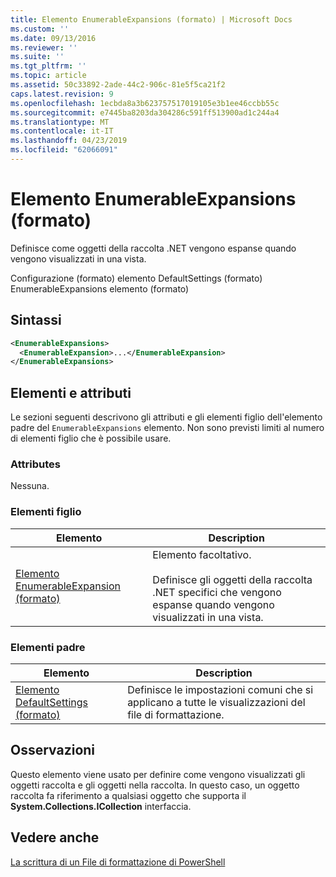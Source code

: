 ```yaml
---
title: Elemento EnumerableExpansions (formato) | Microsoft Docs
ms.custom: ''
ms.date: 09/13/2016
ms.reviewer: ''
ms.suite: ''
ms.tgt_pltfrm: ''
ms.topic: article
ms.assetid: 50c33892-2ade-44c2-906c-81e5f5ca21f2
caps.latest.revision: 9
ms.openlocfilehash: 1ecbda8a3b623757517019105e3b1ee46ccbb55c
ms.sourcegitcommit: e7445ba8203da304286c591ff513900ad1c244a4
ms.translationtype: MT
ms.contentlocale: it-IT
ms.lasthandoff: 04/23/2019
ms.locfileid: "62066091"
---
```

# <a name="enumerableexpansions-element-format"></a>Elemento EnumerableExpansions (formato)

Definisce come oggetti della raccolta .NET vengono espanse quando vengono visualizzati in una vista.

Configurazione (formato) elemento DefaultSettings (formato) EnumerableExpansions elemento (formato)

## <a name="syntax"></a>Sintassi

```xml
<EnumerableExpansions>
  <EnumerableExpansion>...</EnumerableExpansion>
</EnumerableExpansions>
```

## <a name="attributes-and-elements"></a>Elementi e attributi

Le sezioni seguenti descrivono gli attributi e gli elementi figlio dell'elemento padre del `EnumerableExpansions` elemento. Non sono previsti limiti al numero di elementi figlio che è possibile usare.

### <a name="attributes"></a>Attributes

Nessuna.

### <a name="child-elements"></a>Elementi figlio

|Elemento|Description|
|-------------|-----------------|
|[Elemento EnumerableExpansion (formato)](./enumerableexpansion-element-format.md)|Elemento facoltativo.<br /><br /> Definisce gli oggetti della raccolta .NET specifici che vengono espanse quando vengono visualizzati in una vista.|

### <a name="parent-elements"></a>Elementi padre

|Elemento|Description|
|-------------|-----------------|
|[Elemento DefaultSettings (formato)](./defaultsettings-element-format.md)|Definisce le impostazioni comuni che si applicano a tutte le visualizzazioni del file di formattazione.|

## <a name="remarks"></a>Osservazioni

Questo elemento viene usato per definire come vengono visualizzati gli oggetti raccolta e gli oggetti nella raccolta. In questo caso, un oggetto raccolta fa riferimento a qualsiasi oggetto che supporta il **System.Collections.ICollection** interfaccia.

## <a name="see-also"></a>Vedere anche

[La scrittura di un File di formattazione di PowerShell](./writing-a-powershell-formatting-file.md)
